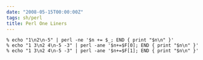 ```yaml
---
date: "2008-05-15T00:00:00Z"
tags: sh/perl
title: Perl One Liners
---
```


    % echo "1\n2\n-5" | perl -ne '$n += $_; END { print "$n\n" }'
    % echo "1 3\n2 4\n-5 -3" | perl -ane '$n+=$F[0]; END { print "$n\n" }'
    % echo "1 3\n2 4\n-5 -3" | perl -ane '$n+=$F[1]; END { print "$n\n" }'
